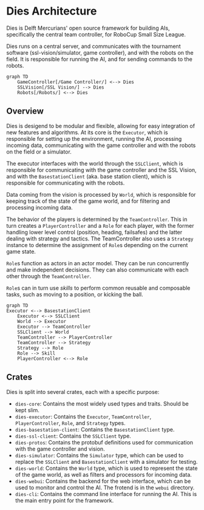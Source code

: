 # Dies Architecture

Dies is Delft Mercurians' open source framework for building AIs, specifically the central team controller, for RoboCup Small Size League.

Dies runs on a central server, and communicates with the tournament software (ssl-vision/simulator, game controller), and with the robots on the field. It is responsible for running the AI, and for sending commands to the robots.

```mermaid
graph TD
    GameController[/Game Controller/] <--> Dies
    SSLVision[/SSL Vision/] --> Dies
    Robots[/Robots/] <--> Dies
```

## Overview

Dies is desigend to be modular and flexible, allowing for easy integration of new features and algorithms. At its core is the `Executor`, which is responsible for setting up the environment, running the AI, processing incoming data, communicating with the game controller and with the robots on the field or a simulator.

The executor interfaces with the world through the `SSLClient`, which is responsible for communicating with the game controller and the SSL Vision, and with the `BasestationClient` (aka. base station client), which is responsible for communicating with the robots.

Data coming from the vision is processed by `World`, which is responsible for keeping track of the state of the game world, and for filtering and processing incoming data.

The behavior of the players is determined by the `TeamController`. This in turn creates a `PlayerController` and a `Role` for each player, with the former handling lower level control (position, heading, failsafes) and the latter dealing with strategy and tactics. The TeamController also uses a `Strategy` instance to determine the assignment of `Role`s depending on the current game state.

`Role`s function as actors in an actor model. They can be run concurrently and make independent decisions. They can also communicate with each other through the `TeamController`.

`Role`s can in turn use _skills_ to perform common reusable and composable tasks, such as moving to a position, or kicking the ball.

```mermaid
graph TD
Executor <--> BasestationClient
    Executor <--> SSLClient
    World --> Executor
    Executor --> TeamController
    SSLClient --> World
    TeamController --> PlayerController
    TeamController --> Strategy
    Strategy --> Role
    Role --> Skill
    PlayerController <--> Role
```

## Crates

Dies is split into several crates, each with a specific purpose:

- `dies-core`: Contains the most widely used types and traits. Should be kept slim.
- `dies-executor`: Contains the `Executor`, `TeamController`, `PlayerController`, `Role`, and `Strategy` types.
- `dies-basestation-client`: Contains the `BasestationClient` type.
- `dies-ssl-client`: Contains the `SSLClient` type.
- `dies-protos`: Contains the protobuf definitions used for communication with the game controller and vision.
- `dies-simulator`: Contains the `Simulator` type, which can be used to replace the `SSLClient` and `BasestationClient` with a simulator for testing.
- `dies-world`: Contains the `World` type, which is used to represent the state of the game world, as well as filters and processors for incoming data.
- `dies-webui`: Contains the backend for the web interface, which can be used to monitor and control the AI. The frotend is in the `webui` directory.
- `dies-cli`: Contains the command line interface for running the AI. This is the main entry point for the framework.
